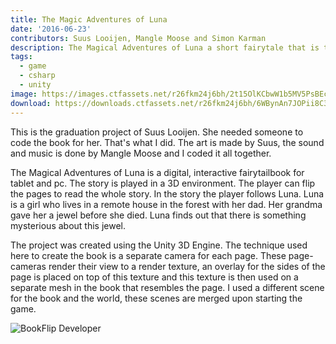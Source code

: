 ```yaml
---
title: The Magic Adventures of Luna
date: '2016-06-23'
contributors: Suus Looijen, Mangle Moose and Simon Karman
description: The Magical Adventures of Luna a short fairytale that is told via an interactive book.
tags:
  - game
  - csharp
  - unity
image: https://images.ctfassets.net/r26fkm24j6bh/2t15OlKCbwW1b5MV5PsBEc/7bdb966661148af060e11ea079b29de9/bookflip.png
download: https://downloads.ctfassets.net/r26fkm24j6bh/6WBynAn7JOPii8C3zOZcMN/56ff2c59e8f5080ceb6432ea9effc5cf/bookflip_version_0.61.zip
---
```


This is the graduation project of Suus Looijen. She needed someone to code the book for her. That's what I did. The art is made by Suus, the sound and music is done by Mangle Moose and I coded it all together.

The Magical Adventures of Luna is a digital, interactive fairytailbook for tablet and pc. The story is played in a 3D environment. The player can flip the pages to read the whole story. In the story the player follows Luna. Luna is a girl who lives in a remote house in the forest with her dad. Her grandma gave her a jewel before she died. Luna finds out that there is something mysterious about this jewel.

The project was created using the Unity 3D Engine. The technique used here to create the book is a separate camera for each page. These page-cameras render their view to a render texture, an overlay for the sides of the page is placed on top of this texture and this texture is then used on a separate mesh in the book that resembles the page. I used a different scene for the book and the world, these scenes are merged upon starting the game.

![BookFlip Developer](//images.ctfassets.net/r26fkm24j6bh/6cpWMflu5EBOJgRtLJs10o/4ebdd589eda519c29ffb59f72d61dd2d/bookflip_open.png)
